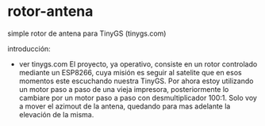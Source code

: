 # rotor-antena
simple rotor de antena para TinyGS (tinygs.com)

introducción:
- ver tinygs.com
El proyecto, ya operativo, consiste en un rotor controlado mediante un ESP8266, cuya misión es seguir al satelite que en esos momentos este
escuchando nuestra TinyGS.
Por ahora estoy utilizando un motor paso a paso de una vieja impresora, posteriormente lo cambiare por un motor paso a paso con desmultiplicador
100:1.
Solo voy a mover el azimout de la antena, quedando para mas adelante la elevación de la misma.
